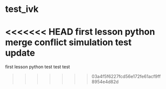 # test_ivk
<<<<<<< HEAD
first lesson python merge conflict simulation test
update
=======
first lesson python test
test test
>>>>>>> 03a4f5f6227fcd56e172fe61acf9ff8954e4d82d
